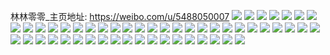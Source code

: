 林林零零_主页地址: https://weibo.com/u/5488050007 
![](https://wx4.sinaimg.cn/mw2000/005ZpivBgy1h92p9h0wy7j31ja21px1g.jpg) 
![](https://wx4.sinaimg.cn/mw2000/005ZpivBgy1h92p9j6tghj31jh2b8b2a.jpg) 
![](https://wx4.sinaimg.cn/mw2000/005ZpivBgy1h92p9kgfn6j326c2wh7wi.jpg) 
![](https://wx4.sinaimg.cn/mw2000/005ZpivBgy1h92p9lqspzj31te2q4hdu.jpg) 
![](https://wx4.sinaimg.cn/mw2000/005ZpivBgy1h92p9hyzzjj31pe29vb29.jpg) 
![](https://wx4.sinaimg.cn/mw2000/005ZpivBgy1h92p9beww9j31p92jw1kx.jpg) 
![](https://wx4.sinaimg.cn/mw2000/005ZpivBgy1h8r4www757j30zo256u0x.jpg) 
![](https://wx4.sinaimg.cn/mw2000/005ZpivBgy1h84t7ce93gj31vy2ilqv5.jpg) 
![](https://wx4.sinaimg.cn/mw2000/005ZpivBgy1h84t7hlvg6j31lz25bu0x.jpg) 
![](https://wx4.sinaimg.cn/mw2000/005ZpivBgy1h84t79mnp0j31nb2qv1jh.jpg) 
![](https://wx4.sinaimg.cn/mw2000/005ZpivBgy1h84t7iyq3fj311u1r216l.jpg) 
![](https://wx4.sinaimg.cn/mw2000/005ZpivBgy1h84t7kvr5wj315z1xykiy.jpg) 
![](https://wx4.sinaimg.cn/mw2000/005ZpivBgy1h84t7nsn8gj31r03404qp.jpg) 
![](https://wx4.sinaimg.cn/mw2000/005ZpivBgy1h7yoqi4539j32c03404qr.jpg) 
![](https://wx4.sinaimg.cn/mw2000/005ZpivBgy1h7yoqqvxsoj32312s1npf.jpg) 
![](https://wx4.sinaimg.cn/mw2000/005ZpivBgy1h7yoq6fzayj31111dd1kx.jpg) 
![](https://wx4.sinaimg.cn/mw2000/005ZpivBgy1h7yoq4nmckj31y72ll1kz.jpg) 
![](https://wx4.sinaimg.cn/mw2000/005ZpivBgy1h7yoqaf2g1j323a2ss4qr.jpg) 
![](https://wx4.sinaimg.cn/mw2000/005ZpivBgy1h7yoql8qk9j316q23y7wh.jpg) 
![](https://wx4.sinaimg.cn/mw2000/005ZpivBgy1h7yoqdmlh8j31ak253b29.jpg) 
![](https://wx4.sinaimg.cn/mw2000/005ZpivBgy1h7yoqk3q0lj31qg331kjm.jpg) 
![](https://wx4.sinaimg.cn/mw2000/005ZpivBgy1h7yoqbj824j30n6156wtt.jpg) 
![](https://wx4.sinaimg.cn/mw2000/005ZpivBgy1h6picwl4klj30x4185qgv.jpg) 
![](https://wx4.sinaimg.cn/mw2000/005ZpivBgy1h6jts0580pj322j2sdtcf.jpg) 
![](https://wx4.sinaimg.cn/mw2000/005ZpivBgy1h6jtrsff75j31jk2234jj.jpg) 
![](https://wx4.sinaimg.cn/mw2000/005ZpivBgy1h6jtrtkzwzj32c0340b29.jpg) 
![](https://wx4.sinaimg.cn/mw2000/005ZpivBgy1h6jts23waqj32c0340tkr.jpg) 
![](https://wx4.sinaimg.cn/mw2000/005ZpivBgy1h6jts3qhvzj32c0340kjm.jpg) 
![](https://wx4.sinaimg.cn/mw2000/005ZpivBgy1h6jtruu0n0j32c03404qp.jpg) 
![](https://wx4.sinaimg.cn/mw2000/005ZpivBgy1h6jtrwu9m8j31rh2cn1ky.jpg) 
![](https://wx4.sinaimg.cn/mw2000/005ZpivBgy1h6jtrrhvl2j32c0340dsu.jpg) 
![](https://wx4.sinaimg.cn/mw2000/005ZpivBgy1h64nvu12b4j30zk1hcgvh.jpg) 
![](https://wx4.sinaimg.cn/mw2000/005ZpivBgy1h64nvvajogj30s511jqap.jpg) 
![](https://wx4.sinaimg.cn/mw2000/005ZpivBgy1h64nvwklhjj30zk1e576f.jpg) 
![](https://wx4.sinaimg.cn/mw2000/005ZpivBgy1h64nw0a4z7j30zk1gyju3.jpg) 
![](https://wx4.sinaimg.cn/mw2000/005ZpivBgy1h64nvytt55j31z81hcdjy.jpg) 
![](https://wx4.sinaimg.cn/mw2000/005ZpivBgy1h64nvxmwu4j30wi17cjt2.jpg) 
![](https://wx4.sinaimg.cn/mw2000/005ZpivBgy1h617oofxpuj31zp2nm7mb.jpg) 
![](https://wx4.sinaimg.cn/mw2000/005ZpivBgy1h617orjxf2j32c0340x5p.jpg) 
![](https://wx4.sinaimg.cn/mw2000/005ZpivBgy1h617ouguvwj32c0340hcs.jpg) 
![](https://wx4.sinaimg.cn/mw2000/005ZpivBgy1h617ovucgdj322g2ratrf.jpg) 
![](https://wx4.sinaimg.cn/mw2000/005ZpivBgy1h617ok71c9j326y2xadoi.jpg) 
![](https://wx4.sinaimg.cn/mw2000/005ZpivBgy1h56by1p79oj31ra2scnpd.jpg) 
![](https://wx4.sinaimg.cn/mw2000/005ZpivBgy1h56byq6oivj32c02c0u0x.jpg) 
![](https://wx4.sinaimg.cn/mw2000/005ZpivBgy1h56bxz7x2mj31ph2qgu0y.jpg) 
![](https://wx4.sinaimg.cn/mw2000/005ZpivBgy1h56bxssgkcj31tr2fo7wi.jpg) 
![](https://wx4.sinaimg.cn/mw2000/005ZpivBgy1h56bxutcmij32c0340qv5.jpg) 
![](https://wx4.sinaimg.cn/mw2000/005ZpivBgy1h567x0w6fcj31mf2bokjl.jpg) 
![](https://wx4.sinaimg.cn/mw2000/005ZpivBgy1h567tz1dcoj328p28pqv5.jpg) 
![](https://wx4.sinaimg.cn/mw2000/005ZpivBgy1h567twludoj32c02c07wi.jpg) 
![](https://wx4.sinaimg.cn/mw2000/005ZpivBgy1h4twk2bgo4j31rb2ce7wj.jpg) 
